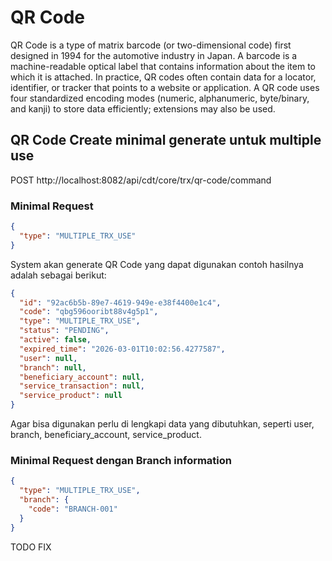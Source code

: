 QR Code
=============================

QR Code is a type of matrix barcode (or two-dimensional code) first designed in 1994 for the automotive industry in Japan. A barcode is a machine-readable optical label that contains information about the item to which it is attached. In practice, QR codes often contain data for a locator, identifier, or tracker that points to a website or application. A QR code uses four standardized encoding modes (numeric, alphanumeric, byte/binary, and kanji) to store data efficiently; extensions may also be used.


## QR Code Create minimal generate untuk multiple use

POST http://localhost:8082/api/cdt/core/trx/qr-code/command

### Minimal Request
```json
{
  "type": "MULTIPLE_TRX_USE"
}
```

System akan generate QR Code yang dapat digunakan
contoh hasilnya adalah sebagai berikut:

```json
{
  "id": "92ac6b5b-89e7-4619-949e-e38f4400e1c4",
  "code": "qbg596ooribt88v4g5p1",
  "type": "MULTIPLE_TRX_USE",
  "status": "PENDING",
  "active": false,
  "expired_time": "2026-03-01T10:02:56.4277587",
  "user": null,
  "branch": null,
  "beneficiary_account": null,
  "service_transaction": null,
  "service_product": null
}
```
Agar bisa digunakan perlu di lengkapi data yang dibutuhkan, seperti user, branch, beneficiary_account, service_product.


### Minimal Request dengan Branch information
```json
{
  "type": "MULTIPLE_TRX_USE",
  "branch": {
    "code": "BRANCH-001"
  }
}
```

TODO FIX
